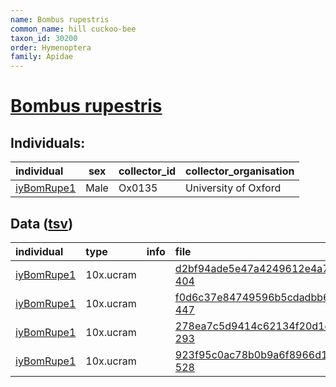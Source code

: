 ```yaml
---
name: Bombus rupestris
common_name: hill cuckoo-bee
taxon_id: 30200
order: Hymenoptera
family: Apidae
---
```


# [Bombus rupestris](https://www.ebi.ac.uk/ena/data/taxonomy/v1/taxon/tax-id/30200)

## Individuals:

| individual | sex | collector_id | collector_organisation |
| :--------- | :-: | :----------- | :--------------------- |
| [iyBomRupe1](iyBomRupe1.md) | Male | Ox0135 | University of Oxford |

## Data ([tsv](Bombus_rupestris_data.tsv))

| individual | type | info | file |
| :--------- | :--- | :--- | :--- |
| [iyBomRupe1](iyBomRupe1.md) | 10x.ucram |  | [d2bf94ade5e47a4249612e4a7ed2fef6-404](https://darwin.cog.sanger.ac.uk/insects/Bombus_rupestris/iyBomRupe1/genomic_data/10x/33610_8%235.cram) |
| [iyBomRupe1](iyBomRupe1.md) | 10x.ucram |  | [f0d6c37e84749596b5cdadbb6d23dda9-447](https://darwin.cog.sanger.ac.uk/insects/Bombus_rupestris/iyBomRupe1/genomic_data/10x/33610_8%236.cram) |
| [iyBomRupe1](iyBomRupe1.md) | 10x.ucram |  | [278ea7c5d9414c62134f20d1e887cc8e-293](https://darwin.cog.sanger.ac.uk/insects/Bombus_rupestris/iyBomRupe1/genomic_data/10x/33610_8%237.cram) |
| [iyBomRupe1](iyBomRupe1.md) | 10x.ucram |  | [923f95c0ac78b0b9a6f8966d109466b7-528](https://darwin.cog.sanger.ac.uk/insects/Bombus_rupestris/iyBomRupe1/genomic_data/10x/33610_8%238.cram) |
